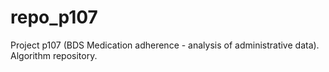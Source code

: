 # repo_p107
Project p107 (BDS Medication adherence - analysis of administrative data). Algorithm repository.
